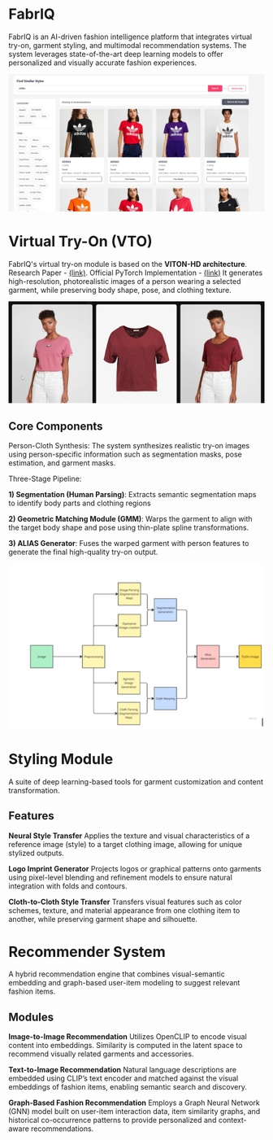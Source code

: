 # FabrIQ
FabrIQ is an AI-driven fashion intelligence platform that integrates virtual try-on, garment styling, and multimodal recommendation systems. The system leverages state-of-the-art deep learning models to offer personalized and visually accurate fashion experiences.

![FabrIQ UI Example](assets/UI.jpg)
# Virtual Try-On (VTO)
FabrIQ's virtual try-on module is based on the **VITON-HD architecture**. Research Paper - [(link)](https://arxiv.org/abs/2103.16874). Official PyTorch Implementation - [(link)](https://github.com/shadow2496/VITON-HD) It generates high-resolution, photorealistic images of a person wearing a selected garment, while preserving body shape, pose, and clothing texture.

![VTO Example](assets/vtoexample2.png)

## Core Components
Person-Cloth Synthesis: The system synthesizes realistic try-on images using person-specific information such as segmentation masks, pose estimation, and garment masks.

Three-Stage Pipeline:

**1) Segmentation (Human Parsing)**: Extracts semantic segmentation maps to identify body parts and clothing regions

**2) Geometric Matching Module (GMM)**: Warps the garment to align with the target body shape and pose using thin-plate spline transformations.

**3) ALIAS Generator**: Fuses the warped garment with person features to generate the final high-quality try-on output.

![VTO Flow](assets/vtoexample.png)

# Styling Module
A suite of deep learning-based tools for garment customization and content transformation.

## Features
**Neural Style Transfer**
Applies the texture and visual characteristics of a reference image (style) to a target clothing image, allowing for unique stylized outputs.

**Logo Imprint Generator**
Projects logos or graphical patterns onto garments using pixel-level blending and refinement models to ensure natural integration with folds and contours.

**Cloth-to-Cloth Style Transfer**
Transfers visual features such as color schemes, texture, and material appearance from one clothing item to another, while preserving garment shape and silhouette.

# Recommender System
A hybrid recommendation engine that combines visual-semantic embedding and graph-based user-item modeling to suggest relevant fashion items.

## Modules
**Image-to-Image Recommendation**
Utilizes OpenCLIP to encode visual content into embeddings. Similarity is computed in the latent space to recommend visually related garments and accessories.

**Text-to-Image Recommendation**
Natural language descriptions are embedded using CLIP’s text encoder and matched against the visual embeddings of fashion items, enabling semantic search and discovery.

**Graph-Based Fashion Recommendation**
Employs a Graph Neural Network (GNN) model built on user-item interaction data, item similarity graphs, and historical co-occurrence patterns to provide personalized and context-aware recommendations.

